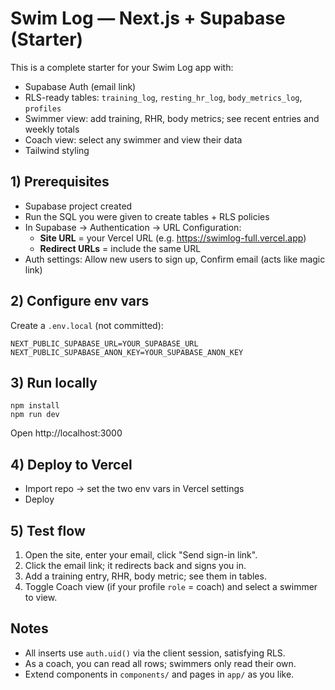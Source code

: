 # Swim Log — Next.js + Supabase (Starter)

This is a complete starter for your Swim Log app with:
- Supabase Auth (email link)
- RLS-ready tables: `training_log`, `resting_hr_log`, `body_metrics_log`, `profiles`
- Swimmer view: add training, RHR, body metrics; see recent entries and weekly totals
- Coach view: select any swimmer and view their data
- Tailwind styling

## 1) Prerequisites
- Supabase project created
- Run the SQL you were given to create tables + RLS policies
- In Supabase → Authentication → URL Configuration:
  - **Site URL** = your Vercel URL (e.g. https://swimlog-full.vercel.app)
  - **Redirect URLs** = include the same URL
- Auth settings: Allow new users to sign up, Confirm email (acts like magic link)

## 2) Configure env vars
Create a `.env.local` (not committed):
```
NEXT_PUBLIC_SUPABASE_URL=YOUR_SUPABASE_URL
NEXT_PUBLIC_SUPABASE_ANON_KEY=YOUR_SUPABASE_ANON_KEY
```

## 3) Run locally
```
npm install
npm run dev
```
Open http://localhost:3000

## 4) Deploy to Vercel
- Import repo → set the two env vars in Vercel settings
- Deploy

## 5) Test flow
1. Open the site, enter your email, click "Send sign-in link".
2. Click the email link; it redirects back and signs you in.
3. Add a training entry, RHR, body metric; see them in tables.
4. Toggle Coach view (if your profile `role` = coach) and select a swimmer to view.

## Notes
- All inserts use `auth.uid()` via the client session, satisfying RLS.
- As a coach, you can read all rows; swimmers only read their own.
- Extend components in `components/` and pages in `app/` as you like.
